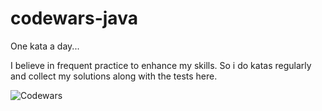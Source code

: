 # codewars-java

One kata a day...

I believe in frequent practice to enhance my skills. 
So i do katas regularly and collect my solutions along with the tests here.

![Codewars](https://github.r2v.ch/codewars?user=kvog82&stroke=blue)


